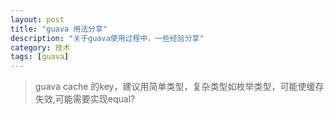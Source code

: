 ```yaml
---
layout: post
title: "guava 用法分享"
description: "关于guava使用过程中，一些经验分享"
category: 技术
tags: [guava]
---
```


> guava cache 的key，建议用简单类型，复杂类型如枚举类型，可能使缓存失效,可能需要实现equal?


